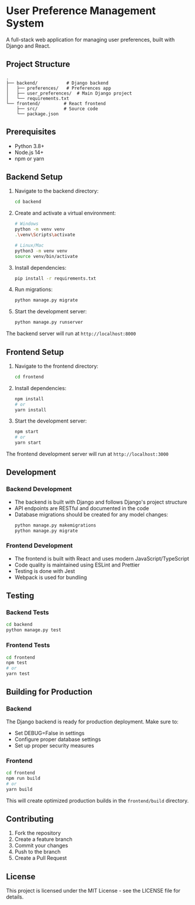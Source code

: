 # User Preference Management System

A full-stack web application for managing user preferences, built with Django and React.

## Project Structure

```
.
├── backend/           # Django backend
│   ├── preferences/   # Preferences app
│   ├── user_preferences/  # Main Django project
│   └── requirements.txt
└── frontend/         # React frontend
    ├── src/          # Source code
    └── package.json
```

## Prerequisites

- Python 3.8+
- Node.js 14+
- npm or yarn

## Backend Setup

1. Navigate to the backend directory:
   ```bash
   cd backend
   ```

2. Create and activate a virtual environment:
   ```bash
   # Windows
   python -m venv venv
   .\venv\Scripts\activate

   # Linux/Mac
   python3 -m venv venv
   source venv/bin/activate
   ```

3. Install dependencies:
   ```bash
   pip install -r requirements.txt
   ```

4. Run migrations:
   ```bash
   python manage.py migrate
   ```

5. Start the development server:
   ```bash
   python manage.py runserver
   ```

The backend server will run at `http://localhost:8000`

## Frontend Setup

1. Navigate to the frontend directory:
   ```bash
   cd frontend
   ```

2. Install dependencies:
   ```bash
   npm install
   # or
   yarn install
   ```

3. Start the development server:
   ```bash
   npm start
   # or
   yarn start
   ```

The frontend development server will run at `http://localhost:3000`

## Development

### Backend Development

- The backend is built with Django and follows Django's project structure
- API endpoints are RESTful and documented in the code
- Database migrations should be created for any model changes:
  ```bash
  python manage.py makemigrations
  python manage.py migrate
  ```

### Frontend Development

- The frontend is built with React and uses modern JavaScript/TypeScript
- Code quality is maintained using ESLint and Prettier
- Testing is done with Jest
- Webpack is used for bundling

## Testing

### Backend Tests
```bash
cd backend
python manage.py test
```

### Frontend Tests
```bash
cd frontend
npm test
# or
yarn test
```

## Building for Production

### Backend
The Django backend is ready for production deployment. Make sure to:
- Set DEBUG=False in settings
- Configure proper database settings
- Set up proper security measures

### Frontend
```bash
cd frontend
npm run build
# or
yarn build
```

This will create optimized production builds in the `frontend/build` directory.

## Contributing

1. Fork the repository
2. Create a feature branch
3. Commit your changes
4. Push to the branch
5. Create a Pull Request

## License

This project is licensed under the MIT License - see the LICENSE file for details. 